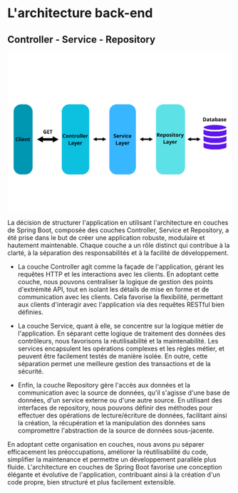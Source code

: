 # L'architecture back-end

## Controller - Service - Repository 

![Image architecture](../../static/img/Architecture.png)


La décision de structurer l'application en utilisant l'architecture en couches de Spring Boot, composée des couches Controller, Service et Repository, a été prise dans le but de créer une application robuste, modulaire et hautement maintenable. Chaque couche a un rôle distinct qui contribue à la clarté, à la séparation des responsabilités et à la facilité de développement.

- La couche Controller agit comme la façade de l'application, gérant les requêtes HTTP et les interactions avec les clients. En adoptant cette couche, nous pouvons centraliser la logique de gestion des points d'extrémité API, tout en isolant les détails de mise en forme et de communication avec les clients. Cela favorise la flexibilité, permettant aux clients d'interagir avec l'application via des requêtes RESTful bien définies.

- La couche Service, quant à elle, se concentre sur la logique métier de l'application. En séparant cette logique de traitement des données des contrôleurs, nous favorisons la réutilisabilité et la maintenabilité. Les services encapsulent les opérations complexes et les règles métier, et peuvent être facilement testés de manière isolée. En outre, cette séparation permet une meilleure gestion des transactions et de la sécurité.

- Enfin, la couche Repository gère l'accès aux données et la communication avec la source de données, qu'il s'agisse d'une base de données, d'un service externe ou d'une autre source. En utilisant des interfaces de repository, nous pouvons définir des méthodes pour effectuer des opérations de lecture/écriture de données, facilitant ainsi la création, la récupération et la manipulation des données sans compromettre l'abstraction de la source de données sous-jacente.

En adoptant cette organisation en couches, nous avons pu séparer efficacement les préoccupations, améliorer la réutilisabilité du code, simplifier la maintenance et permettre un développement parallèle plus fluide. L'architecture en couches de Spring Boot favorise une conception élégante et évolutive de l'application, contribuant ainsi à la création d'un code propre, bien structuré et plus facilement extensible.

